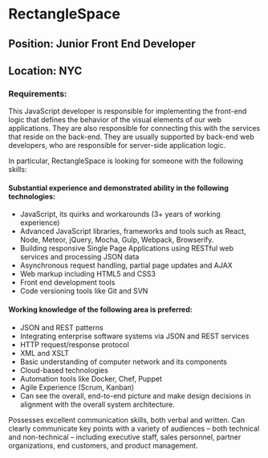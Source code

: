 # RectangleSpace


## Position: Junior Front End Developer
## Location: NYC


### Requirements:
This JavaScript developer is responsible for implementing the front-end logic that defines the behavior of the visual elements of our web applications. They are also responsible for connecting this with the services that reside on the back-end. They are usually supported by back-end web developers, who are responsible for server-side application logic.

In particular, RectangleSpace is looking for someone with the following skills:


#### Substantial experience and demonstrated ability in the following technologies:
* JavaScript, its quirks and workarounds (3+ years of working experience)
* Advanced JavaScript libraries, frameworks and tools such as React, Node, Meteor, jQuery, Mocha, Gulp, Webpack, Browserify.
* Building responsive Single Page Applications using RESTful web services and processing JSON data
* Asynchronous request handling, partial page updates and AJAX
* Web markup including HTML5 and CSS3
* Front end development tools
* Code versioning tools like Git and SVN


#### Working knowledge of the following area is preferred:
* JSON and REST patterns
* Integrating enterprise software systems via JSON and REST services
* HTTP request/response protocol
* XML and XSLT
* Basic understanding of computer network and its components
* Cloud-based technologies
* Automation tools like Docker, Chef, Puppet
* Agile Experience (Scrum, Kanban)
* Can see the overall, end-to-end picture and make design decisions in alignment with the overall system architecture.


Possesses excellent communication skills, both verbal and written. Can clearly communicate key points with a variety of audiences – both technical and non-technical – including executive staff, sales personnel, partner organizations, end customers, and product management.